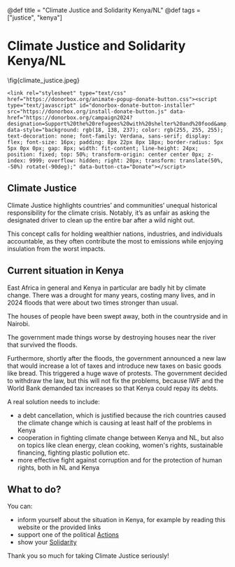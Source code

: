 @def title = "Climate Justice and Solidarity Kenya/NL"
@def tags = ["justice", "kenya"]

# Climate Justice and Solidarity Kenya/NL

\fig{climate_justice.jpeg}
~~~
<link rel="stylesheet" type="text/css" href="https://donorbox.org/animate-popup-donate-button.css"><script type="text/javascript" id="donorbox-donate-button-installer" src="https://donorbox.org/install-donate-button.js" data-href="https://donorbox.org/campaign2024?designation=Support%20the%20refugees%20with%20shelter%20and%20food&amp;default_interval=o&amp;amount=30" data-style="background: rgb(18, 138, 237); color: rgb(255, 255, 255); text-decoration: none; font-family: Verdana, sans-serif; display: flex; font-size: 16px; padding: 8px 22px 8px 18px; border-radius: 5px 5px 0px 0px; gap: 8px; width: fit-content; line-height: 24px; position: fixed; top: 50%; transform-origin: center center 0px; z-index: 9999; overflow: hidden; right: 20px; transform: translate(50%, -50%) rotate(-90deg);" data-button-cta="Donate"></script>
~~~

## Climate Justice

Climate Justice highlights countries’ and communities’ unequal historical responsibility for the climate crisis. Notably, it’s as unfair as asking the designated driver to clean up the entire bar after a wild night out.

This concept calls for holding wealthier nations, industries, and individuals accountable, as they often contribute the most to emissions while enjoying insulation from the worst impacts.

## Current situation in Kenya

East Africa in general and Kenya in particular are badly hit by climate change. There was a drought for many years, costing many lives, and in 2024 floods that were about two times stronger than usual.

The houses of people have been swept away, both in the countryside and in Nairobi.

The government made things worse by destroying houses near the river that survived the floods.

Furthermore, shortly after the floods, the government announced a new law that would increase a lot of taxes and introduce
new taxes on basic goods like bread. This triggered a huge wave of protests. The government decided to withdraw the law,
but this will not fix the problems, because IWF and the World Bank demanded tax increases so that Kenya could repay its debts.

 A real solution needs to include:
- a debt cancellation, which is justified because the rich countries caused the climate change which is causing at least half of the problems in Kenya
- cooperation in fighting climate change between Kenya and NL, but also on topics like clean energy, clean cooking, women's rights, sustainable financing, fighting plastic pollution etc. 
- more effective fight against corruption and for the protection of human rights, both in NL and Kenya

## What to do?
You can:
- inform yourself about the situation in Kenya, for example by reading this website or the provided links
- support one of the political [Actions](/actions/)
- show your [Solidarity](/solidarity/)

Thank you so much for taking Climate Justice seriously!


